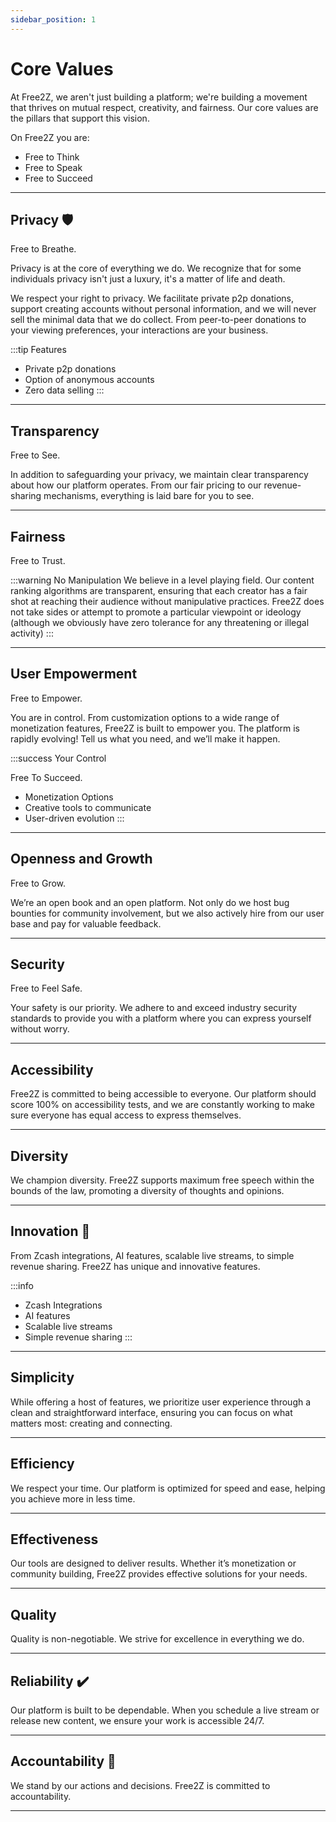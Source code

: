 ```yaml
---
sidebar_position: 1
---
```


# Core Values

At Free2Z, we aren't just building a platform; we're building a movement that thrives on mutual respect, creativity, and fairness. Our core values are the pillars that support this vision.

On Free2Z you are:

- Free to Think
- Free to Speak
- Free to Succeed

---

## Privacy 🛡️

Free to Breathe.

Privacy is at the core of everything we do. We recognize that for some individuals privacy isn't just a luxury, it's a matter of life and death.

We respect your right to privacy. We facilitate private p2p donations, support creating accounts without personal information, and we will never sell the minimal data that we do collect. From peer-to-peer donations to your viewing preferences, your interactions are your business.

:::tip Features

- Private p2p donations
- Option of anonymous accounts
- Zero data selling
  :::

---

## Transparency

Free to See.

In addition to safeguarding your privacy, we maintain clear transparency about how our platform operates. From our fair pricing to our revenue-sharing mechanisms, everything is laid bare for you to see.

---

## Fairness

Free to Trust.

:::warning No Manipulation
We believe in a level playing field. Our content ranking algorithms are transparent, ensuring that each creator has a fair shot at reaching their audience without manipulative practices. Free2Z does not take sides or attempt to promote a particular viewpoint or ideology (although we obviously have zero tolerance for any threatening or illegal activity)
:::

---

## User Empowerment

Free to Empower.

You are in control. From customization options to a wide range of monetization features, Free2Z is built to empower you. The platform is rapidly evolving! Tell us what you need, and we’ll make it happen.

:::success Your Control

Free To Succeed.

- Monetization Options
- Creative tools to communicate
- User-driven evolution
  :::

---

## Openness and Growth

Free to Grow.

We’re an open book and an open platform. Not only do we host bug bounties for community involvement, but we also actively hire from our user base and pay for valuable feedback.

---

## Security

Free to Feel Safe.

Your safety is our priority. We adhere to and exceed industry security standards to provide you with a platform where you can express yourself without worry.

---

## Accessibility

Free2Z is committed to being accessible to everyone. Our platform should score 100% on accessibility tests, and we are constantly working to make sure everyone has equal access to express themselves.

---

## Diversity

We champion diversity. Free2Z supports maximum free speech within the bounds of the law, promoting a diversity of thoughts and opinions.

---

## Innovation 🤯

From Zcash integrations, AI features, scalable live streams, to simple revenue sharing. Free2Z has unique and innovative features.

:::info

- Zcash Integrations
- AI features
- Scalable live streams
- Simple revenue sharing
  :::

---

## Simplicity

While offering a host of features, we prioritize user experience through a clean and straightforward interface, ensuring you can focus on what matters most: creating and connecting.

---

## Efficiency

We respect your time. Our platform is optimized for speed and ease, helping you achieve more in less time.

---

## Effectiveness

Our tools are designed to deliver results. Whether it’s monetization or community building, Free2Z provides effective solutions for your needs.

---

## Quality

Quality is non-negotiable. We strive for excellence in everything we do.

---

## Reliability ✔️

Our platform is built to be dependable. When you schedule a live stream or release new content, we ensure your work is accessible 24/7.

---

## Accountability 💯

We stand by our actions and decisions. Free2Z is committed to accountability.

---
